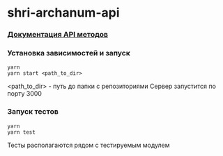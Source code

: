 # shri-archanum-api


### [Документация API методов](DOCS.md)
### Установка зависимостей и запуск

```
yarn
yarn start <path_to_dir>
```
<path_to_dir> - путь до папки с репозиториями
Сервер запустится по порту 3000

### Запуск тестов
```
yarn 
yarn test
```

Тесты располагаются рядом с тестируемым модулем